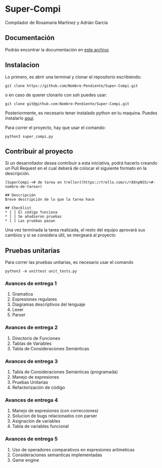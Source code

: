 # Super-Compi
Compilador de Rosamaría Martínez y Adrián García

## Documentación
Podrás encontrar la documentación en [este archivo](https://docs.google.com/document/d/1uo_Ad0OShn6FkB5r4D5TGvB4o_46ZmvYzrOaCscHmEU/edit?usp=sharing)

## Instalacion
Lo primero, es abrir una terminal y clonar el repositorio escribiendo:
```
git clone https://github.com/Nombre-Pendiente/Super-Compi.git
```

o en caso de querer clonarlo con ssh puedes usar:
```
git clone git@github.com:Nombre-Pendiente/Super-Compi.git
```

Posteriormente, es necesario tener instalado python en tu maquina. Puedes instalarlo [aquí](https://www.python.org/downloads/).

Para correr el proyecto, hay que usar el comando:

```
python3 super_compi.py
```

## Contribuír al proyecto
Si un desarrollador desea contribuir a esta iniciativa, podrá hacerlo creando un Pull Request en el cual deberá de colocar el siguiente formato en la descripción. 

```
[SuperCompi-<# de tarea en trello>](https://trello.com/c/r8XnpNS5/<#-nombre-de-tarea>)

## Descripción
Breve descripción de lo que la tarea hace

## Checklist
* [ ] El código funciona
* [ ] Se añadieron pruebas
* [ ] Las pruebas pasan
```
Una vez terminada la tarea realizada, el resto del equipo aprovará sus cambios y si se considera útil, se mergeará al proyecto

## Pruebas unitarias
Para correr las pruebas unitarias, es necesario usar el comando
```
python3 -m unittest unit_tests.py
```

### Avances de entrega 1
1. Gramatica
2. Expresiones regulares
3. Diagramas descriptivos del lenguaje
4. Lexer
5. Parser

### Avances de entrega 2
1. Directorio de Funciones
2. Tablas de Variables
3. Tabla de Consideraciones Semánticas

### Avances de entrega 3
1. Tabla de Consideraciones Semánticas (programada)
2. Manejo de expresiones
3. Pruebas Unitarias
4. Refactorización de código

### Avances de entrega 4
1. Manejo de expresiones (con correcciones)
2. Solucion de bugs relacionados con parser
3. Asignacion de variables
4. Tabla de variables funcional

### Avances de entrega 5
1. Uso de operadores comparativos en expresiones aritmeticas
2. Consideraciones semanticas implementadas
3. Game engine
